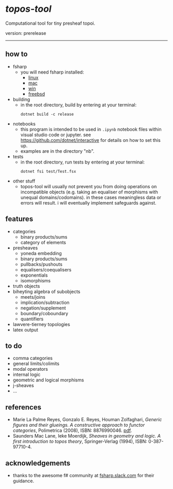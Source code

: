 # _topos-tool_
Computational tool for tiny presheaf topoi.

version: prerelease

---

## how to
- fsharp
  - you will need fsharp installed:
    - [linux](https://fsharp.org/use/linux/)
    - [mac](https://fsharp.org/use/mac/)
    - [win](https://fsharp.org/use/windows/)
    - [freebsd](https://fsharp.org/use/freebsd/)
- building
  - in the root directory, build by entering at your terminal:
    ```
    dotnet build -c release
    ```
- notebooks
  - this program is intended to be used in `.ipynb` notebook files within visual studio code or jupyter. see https://github.com/dotnet/interactive for details on how to set this up.
  - examples are in the directory "nb".
- tests
  - in the root directory, run tests by entering at your terminal:
    ```
    dotnet fsi test/Test.fsx
    ```
- other stuff
  - topos-tool will usually not prevent you from doing operations on incompatible objects (e.g. taking an equaliser of morphisms with unequal domains/codomains). in these cases meaningless data or errors will result. i will eventually implement safeguards against.

## features
- categories
  - binary products/sums
  - category of elements
- presheaves
  - yoneda embedding
  - binary products/sums
  - pullbacks/pushouts
  - equalisers/coequalisers
  - exponentials
  - isomorphisms
- truth objects
- biheyting algebra of subobjects
  - meets/joins
  - implication/subtraction
  - negation/supplement
  - boundary/coboundary
  - quantifiers
- lawvere-tierney topologies
- latex output

## to do
- comma categories
- general limits/colimits
- modal operators
- internal logic
- geometric and logical morphisms
- j-sheaves
- ...


## references
- Marie La Palme Reyes, Gonzalo E. Reyes, Houman Zolfaghari, _Generic figures and their glueings. A constructive approach to functor categories_, Polimetrica (2008), ISBN: 8876990046. [pdf](https://marieetgonzalo.files.wordpress.com/2004/06/generic-figures.pdf).
- Saunders Mac Lane, Ieke Moerdijk, _Sheaves in geometry and logic. A first introduction to topos theory_, Springer-Verlag (1994), ISBN: 0-387-97710-4.

## acknowledgements
- thanks to the awesome f# community at [fsharp.slack.com](http://fsharp.slack.com) for their guidance.